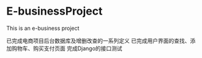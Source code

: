 # E-businessProject
This is an e-business project


已完成电商项目后台数据库及增删改查的一系列定义
已完成用户界面的查找、添加购物车、购买支付页面
完成Django的接口测试


